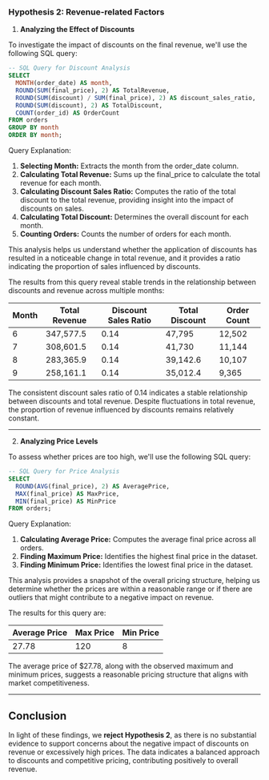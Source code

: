 ### Hypothesis 2: Revenue-related Factors

1. **Analyzing the Effect of Discounts**

To investigate the impact of discounts on the final revenue, we'll use the following SQL query:

```sql
-- SQL Query for Discount Analysis
SELECT
  MONTH(order_date) AS month,
  ROUND(SUM(final_price), 2) AS TotalRevenue,
  ROUND(SUM(discount) / SUM(final_price), 2) AS discount_sales_ratio,
  ROUND(SUM(discount), 2) AS TotalDiscount,
  COUNT(order_id) AS OrderCount
FROM orders
GROUP BY month
ORDER BY month;
```

Query Explanation:

1. **Selecting Month:** Extracts the month from the order_date column.
2. **Calculating Total Revenue:** Sums up the final_price to calculate the total revenue for each month.
3. **Calculating Discount Sales Ratio:** Computes the ratio of the total discount to the total revenue, providing insight into the impact of discounts on sales.
4. **Calculating Total Discount:** Determines the overall discount for each month.
5. **Counting Orders:** Counts the number of orders for each month.

This analysis helps us understand whether the application of discounts has resulted in a noticeable change in total revenue, and it provides a ratio indicating the proportion of sales influenced by discounts.

The results from this query reveal stable trends in the relationship between discounts and revenue across multiple months:

| Month | Total Revenue | Discount Sales Ratio | Total Discount | Order Count |
|-------|---------------|-----------------------|-----------------|-------------|
| 6     | 347,577.5     | 0.14                  | 47,795          | 12,502      |
| 7     | 308,601.5     | 0.14                  | 41,730          | 11,144      |
| 8     | 283,365.9     | 0.14                  | 39,142.6        | 10,107      |
| 9     | 258,161.1     | 0.14                  | 35,012.4        | 9,365       |

The consistent discount sales ratio of 0.14 indicates a stable relationship between discounts and total revenue. Despite fluctuations in total revenue, the proportion of revenue influenced by discounts remains relatively constant.


---


2. **Analyzing Price Levels**

To assess whether prices are too high, we'll use the following SQL query:

```sql
-- SQL Query for Price Analysis
SELECT
  ROUND(AVG(final_price), 2) AS AveragePrice,
  MAX(final_price) AS MaxPrice,
  MIN(final_price) AS MinPrice
FROM orders;
```

Query Explanation:

1. **Calculating Average Price:** Computes the average final price across all orders.
2. **Finding Maximum Price:** Identifies the highest final price in the dataset.
3. **Finding Minimum Price:** Identifies the lowest final price in the dataset.

This analysis provides a snapshot of the overall pricing structure, helping us determine whether the prices are within a reasonable range or if there are outliers that might contribute to a negative impact on revenue.

The results for this query are:

| Average Price | Max Price | Min Price |
|---------------|-----------|-----------|
| 27.78         | 120       | 8         |

The average price of $27.78, along with the observed maximum and minimum prices, suggests a reasonable pricing structure that aligns with market competitiveness.


---


## Conclusion
In light of these findings, we **reject Hypothesis 2**, as there is no substantial evidence to support concerns about the negative impact of discounts on revenue or excessively high prices. The data indicates a balanced approach to discounts and competitive pricing, contributing positively to overall revenue.

